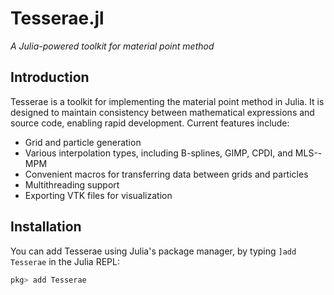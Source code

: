 # Tesserae.jl

*A Julia-powered toolkit for material point method*

## Introduction

Tesserae is a toolkit for implementing the material point method in Julia. It is designed to maintain consistency between mathematical expressions and source code, enabling rapid development. Current features include:

* Grid and particle generation
* Various interpolation types, including B-splines, GIMP, CPDI, and MLS--MPM
* Convenient macros for transferring data between grids and particles
* Multithreading support
* Exporting VTK files for visualization

## Installation

You can add Tesserae using Julia's package manager, by typing `]add Tesserae` in the Julia REPL:

```jl
pkg> add Tesserae
```
